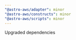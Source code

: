 ```yaml
---
"@astro-aws/adapter": minor
"@astro-aws/constructs": minor
"@astro-aws/scripts": minor
---
```


Upgraded dependencies
